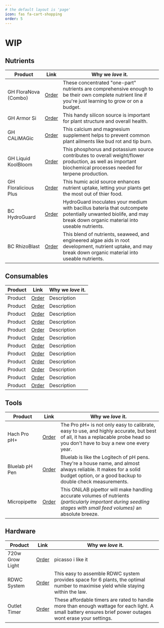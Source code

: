 ```yaml
---
# the default layout is 'page'
icon: fas fa-cart-shopping
order: 5
---
```

<style>
table td, table th {
  word-wrap: break-word !important;
  overflow-wrap: break-word !important;
}
</style>

# WIP

## Nutrients

| **Product**           | **Link**                         | **Why we *love* it.**                                                                                                                                             |
| --------------------- | -------------------------------- | ----------------------------------------------------------------------------------------------------------------------------------------------------------------- |
| GH FloraNova (Combo)  | [Order](https://amzn.to/3AAXlrr) | These concentrated "one-part" nutrients are comprehensive enough to be their own complete nutrient line if you're just learning to grow or on a budget.           |
| GH Armor Si           | [Order](https://amzn.to/3Xj1d9G) | This handy silicon source is important for plant structure and overall health.                                                                                    |
| GH CALiMAGic          | [Order](https://amzn.to/3yUARkY) | This calcium and magnesium supplement helps to prevent common plant ailments like bud rot and tip burn.                                                           |
| GH Liquid KoolBloom   | [Order](https://amzn.to/3yRbArQ) | This phosphorus and potassium source contributes to overall weight/flower production, as well as important biochemical processes needed for terpene production.   |
| GH Floralicious Plus  | [Order](https://amzn.to/4dBUNIf) | This humic acid source enhances nutrient uptake, letting your plants get the most out of thier food.                                                              |
| BC HydroGuard         | [Order](https://amzn.to/3T4tdv5) | HydroGuard inoculates your medium with bacillus bateria that outcompete potentially unwanted biolife, and may break down organic material into useable nutrients. |
| BC RhizoBlast         | [Order](https://amzn.to/4dDUFrI) | This blend of nutrients, seaweed, and engineered algae aids in root development, nutrient uptake, and may break down organic material into useable nutrients.     |

## Consumables

| **Product**    | **Link**                         | **Why we *love* it.**                                                                                                                                                         |
| -------------- | -------------------------------- | ----------------------------------------------------------------------------------------------------------------------------------------------------------------------------- |
| Product        | [Order](https://amzn.to/LNKHERE) | Description                                                                                                                                                                   |
| Product        | [Order](https://amzn.to/LNKHERE) | Description                                                                                                                                                                   |
| Product        | [Order](https://amzn.to/LNKHERE) | Description                                                                                                                                                                   |
| Product        | [Order](https://amzn.to/LNKHERE) | Description                                                                                                                                                                   |
| Product        | [Order](https://amzn.to/LNKHERE) | Description                                                                                                                                                                   |
| Product        | [Order](https://amzn.to/LNKHERE) | Description                                                                                                                                                                   |
| Product        | [Order](https://amzn.to/LNKHERE) | Description                                                                                                                                                                   |
| Product        | [Order](https://amzn.to/LNKHERE) | Description                                                                                                                                                                   |
| Product        | [Order](https://amzn.to/LNKHERE) | Description                                                                                                                                                                   |
| Product        | [Order](https://amzn.to/LNKHERE) | Description                                                                                                                                                                   |
| Product        | [Order](https://amzn.to/LNKHERE) | Description                                                                                                                                                                   |
| Product        | [Order](https://amzn.to/LNKHERE) | Description                                                                                                                                                                   |

## Tools

| **Product**    | **Link**                         | **Why we *love* it.**                                                                                                                                                         |
| -------------- | -------------------------------- | ----------------------------------------------------------------------------------------------------------------------------------------------------------------------------- |
| Hach Pro pH+   | [Order](https://amzn.to/3MhBmbT) | The Pro pH+ is not only easy to calibrate, easy to use, and highly accurate, but best of all, it has a replacable probe head so you don't have to buy a new one every year.   |
| Bluelab pH Pen | [Order](https://amzn.to/3T5w5rB) | Bluelab is like the Logitech of pH pens. They're a house name, and almost always reliable. It makes for a solid budget option, or a good backup to double check measurements. |
| Micropipette   | [Order](https://amzn.to/3X0zZTN) | This ONiLAB pipettor will make handling accurate volumes of nutrients *(particularly important during seedling stages with small feed volumes)* an absolute breeze.           |

## Hardware

| **Product**      | **Link**                         | **Why we *love* it.**                                                                                                                                                         |
| ---------------- | -------------------------------- | ----------------------------------------------------------------------------------------------------------------------------------------------------------------------------- |
| 720w Grow Light  | [Order](https://amzn.to/3zr2LVT) |  picasso i like it   |
| RDWC System      | [Order](https://amzn.to/3T5IFqN) | This easy to assemble RDWC system provides space for 6 plants, the optimal number to maximise yield while staying within the law.                                             |
| Outlet Timer     | [Order](https://amzn.to/4g1IeHL) | These affordable timers are rated to handle more than enough wattage for each light. A small battery ensures brief power outages wont erase your settings.                    |
